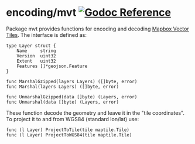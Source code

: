 encoding/mvt [![Godoc Reference](https://godoc.org/github.com/paulmach/orb?status.png)](https://godoc.org/github.com/paulmach/orb/encoding/mvt)
============

Package mvt provides functions for encoding and decoding
[Mapbox Vector Tiles](https://www.mapbox.com/vector-tiles/specification/).
The interface is defined as:

	type Layer struct {
		Name     string
		Version  uint32
		Extent   uint32
		Features []*geojson.Feature
	}

	func MarshalGzipped(layers Layers) ([]byte, error)
	func Marshal(layers Layers) ([]byte, error)

	func UnmarshalGzipped(data []byte) (Layers, error)
	func Unmarshal(data []byte) (Layers, error)

These function decode the geometry and leave it in the "tile coordinates".
To project it to and from WGS84 (standard lon/lat) use:

	func (l Layer) ProjectToTile(tile maptile.Tile)
	func (l Layer) ProjectToWGS84(tile maptile.Tile)
